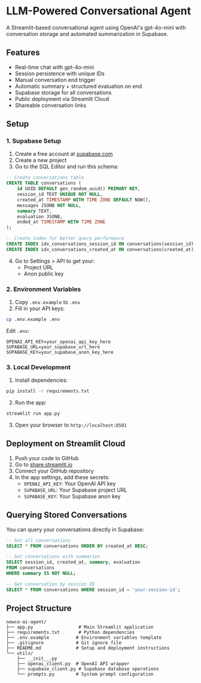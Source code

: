 # LLM-Powered Conversational Agent

A Streamlit-based conversational agent using OpenAI's gpt-4o-mini with conversation storage and automated summarization in Supabase.

## Features

- Real-time chat with gpt-4o-mini
- Session persistence with unique IDs
- Manual conversation end trigger
- Automatic summary + structured evaluation on end
- Supabase storage for all conversations
- Public deployment via Streamlit Cloud
- Shareable conversation links

## Setup

### 1. Supabase Setup

1. Create a free account at [supabase.com](https://supabase.com)
2. Create a new project
3. Go to the SQL Editor and run this schema:

```sql
-- Create conversations table
CREATE TABLE conversations (
    id UUID DEFAULT gen_random_uuid() PRIMARY KEY,
    session_id TEXT UNIQUE NOT NULL,
    created_at TIMESTAMP WITH TIME ZONE DEFAULT NOW(),
    messages JSONB NOT NULL,
    summary TEXT,
    evaluation JSONB,
    ended_at TIMESTAMP WITH TIME ZONE
);

-- Create index for better query performance
CREATE INDEX idx_conversations_session_id ON conversations(session_id);
CREATE INDEX idx_conversations_created_at ON conversations(created_at);
```

4. Go to Settings > API to get your:
   - Project URL
   - Anon public key

### 2. Environment Variables

1. Copy `.env.example` to `.env`
2. Fill in your API keys:

```bash
cp .env.example .env
```

Edit `.env`:
```
OPENAI_API_KEY=your_openai_api_key_here
SUPABASE_URL=your_supabase_url_here
SUPABASE_KEY=your_supabase_anon_key_here
```

### 3. Local Development

1. Install dependencies:
```bash
pip install -r requirements.txt
```

2. Run the app:
```bash
streamlit run app.py
```

3. Open your browser to `http://localhost:8501`

## Deployment on Streamlit Cloud

1. Push your code to GitHub
2. Go to [share.streamlit.io](https://share.streamlit.io)
3. Connect your GitHub repository
4. In the app settings, add these secrets:
   - `OPENAI_API_KEY`: Your OpenAI API key
   - `SUPABASE_URL`: Your Supabase project URL
   - `SUPABASE_KEY`: Your Supabase anon key

## Querying Stored Conversations

You can query your conversations directly in Supabase:

```sql
-- Get all conversations
SELECT * FROM conversations ORDER BY created_at DESC;

-- Get conversations with summaries
SELECT session_id, created_at, summary, evaluation 
FROM conversations 
WHERE summary IS NOT NULL;

-- Get conversation by session ID
SELECT * FROM conversations WHERE session_id = 'your-session-id';
```

## Project Structure

```
newco-ai-agent/
├── app.py                 # Main Streamlit application
├── requirements.txt       # Python dependencies
├── .env.example          # Environment variables template
├── .gitignore            # Git ignore file
├── README.md             # Setup and deployment instructions
└── utils/
    ├── __init__.py
    ├── openai_client.py  # OpenAI API wrapper
    ├── supabase_client.py # Supabase database operations
    └── prompts.py        # System prompt configuration
```
